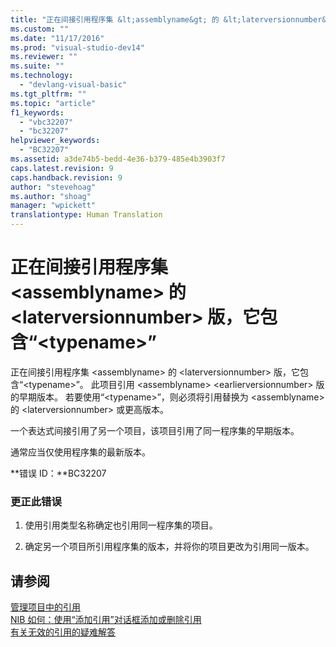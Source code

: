 ```yaml
---
title: "正在间接引用程序集 &lt;assemblyname&gt; 的 &lt;laterversionnumber&gt; 版，它包含“&lt;typename&gt;” | Microsoft Docs"
ms.custom: ""
ms.date: "11/17/2016"
ms.prod: "visual-studio-dev14"
ms.reviewer: ""
ms.suite: ""
ms.technology: 
  - "devlang-visual-basic"
ms.tgt_pltfrm: ""
ms.topic: "article"
f1_keywords: 
  - "vbc32207"
  - "bc32207"
helpviewer_keywords: 
  - "BC32207"
ms.assetid: a3de74b5-bedd-4e36-b379-485e4b3903f7
caps.latest.revision: 9
caps.handback.revision: 9
author: "stevehoag"
ms.author: "shoag"
manager: "wpickett"
translationtype: Human Translation
---
```

# 正在间接引用程序集 &lt;assemblyname&gt; 的 &lt;laterversionnumber&gt; 版，它包含“&lt;typename&gt;”
正在间接引用程序集 \<assemblyname\> 的 \<laterversionnumber\> 版，它包含“\<typename\>”。 此项目引用 \<assemblyname\> \<earlierversionnumber\> 版的早期版本。 若要使用“\<typename\>”，则必须将引用替换为 \<assemblyname\> 的 \<laterversionnumber\> 或更高版本。  
  
 一个表达式间接引用了另一个项目，该项目引用了同一程序集的早期版本。  
  
 通常应当仅使用程序集的最新版本。  
  
 **错误 ID：**BC32207  
  
### 更正此错误  
  
1.  使用引用类型名称确定也引用同一程序集的项目。  
  
2.  确定另一个项目所引用程序集的版本，并将你的项目更改为引用同一版本。  
  
## 请参阅  
 [管理项目中的引用](/visual-studio/ide/managing-references-in-a-project)   
 [NIB 如何：使用“添加引用”对话框添加或删除引用](http://msdn.microsoft.com/zh-cn/3bd75d61-f00c-47c0-86a2-dd1f20e231c9)   
 [有关无效的引用的疑难解答](/visual-studio/ide/troubleshooting-broken-references)